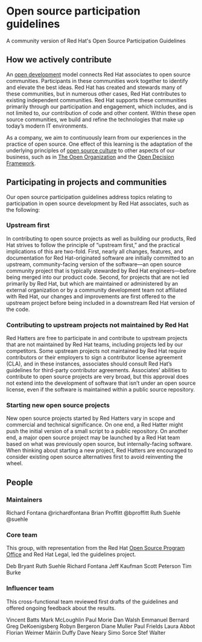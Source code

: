 # Open source participation guidelines
A community version of Red Hat's Open Source Participation Guidelines

## How we actively contribute
An [open development](https://www.redhat.com/en/about/development-model) model connects Red Hat associates to open source communities. Participants in these communities work together to identify and elevate the best ideas. Red Hat has created and stewards many of these communities, but in numerous other cases, Red Hat contributes to existing independent communities. Red Hat supports these communities primarily through our participation and engagement, which includes, and is not limited to, our contribution of code and other content. Within these open source communities, we build and refine the technologies that make up today’s modern IT environments. 

As a company, we aim to continuously learn from our experiences in the practice of open source. One effect of this learning is the adaptation of the underlying principles of [open source culture](https://www.redhat.com/en/topics/open-culture) to other aspects of our business, such as in [The Open Organization](https://www.redhat.com/en/explore/the-open-organization-book) and the [Open Decision Framework](https://opensource.com/open-organization/resources/open-decision-framework).  

## Participating in projects and communities
Our open source participation guidelines address topics relating to participation in open source development by Red Hat associates, such as the following:

### Upstream first
In contributing to open source projects as well as building our products, Red Hat strives to follow the principle of “upstream first,” and the practical implications of this are two-fold. First, nearly all changes, features, and documentation for Red Hat-originated software are initially committed to an upstream, community-facing version of the software—an open source community project that is typically stewarded by Red Hat engineers—before being merged into our product code. Second, for projects that are not led primarily by Red Hat, but which are maintained or administered by an external organization or by a community development team not affiliated with Red Hat, our changes and improvements are first offered to the upstream project before being included in a downstream Red Hat version of the code.

### Contributing to upstream projects not maintained by Red Hat
Red Hatters are free to participate in and contribute to upstream projects that are not maintained by Red Hat teams, including projects led by our competitors. Some upstream projects not maintained by Red Hat require contributors or their employers to sign a contributor license agreement (CLA), and in these instances, associates should consult Red Hat’s guidelines for third-party contributor agreements. Associates’ abilities to contribute to open source projects are very broad, but this approval does not extend into the development of software that isn’t under an open source license, even if the software is maintained within a public source repository.

### Starting new open source projects
New open source projects started by Red Hatters vary in scope and commercial and technical significance. On one end, a Red Hatter might push the initial version of a small script to a public repository. On another end, a major open source project may be launched by a Red Hat team based on what was previously open source, but internally-facing software. When thinking about starting a new project, Red Hatters are encouraged to consider existing open source alternatives first to avoid reinventing the wheel.

## People

### Maintainers

Richard Fontana @richardfontana
Brian Proffitt @bproffitt
Ruth Suehle @suehle

### Core team

This group, with representation from the Red Hat [Open Source Program Office](https://www.redhat.com/en/about/our-community-contributions) and Red Hat Legal, led the guidelines project.

Deb Bryant
Ruth Suehle
Richard Fontana
Jeff Kaufman
Scott Peterson
Tim Burke

### Influencer team

This cross-functional team reviewed first drafts of the guidelines and offered ongoing feedback about the results.

Vincent Batts
Mark McLoughlin
Paul Morie
Dan Walsh
Emmanuel Bernard
Greg DeKoenigsberg
Robyn Bergeron
Diane Muller
Paul Frields
Laura Abbot
Florian Weimer
Máirín Duffy
Dave Neary
Simo Sorce
Stef Walter
